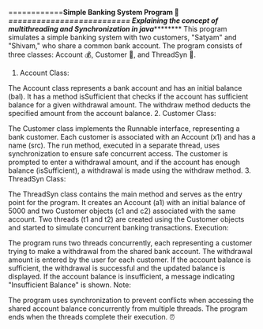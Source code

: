 ============****************Simple Banking System Program 🏦*******************==========================
****Explaining the concept of multithreading and Synchronization in java***************
This program simulates a simple banking system with two customers, "Satyam" and "Shivam," who share a common bank account. The program consists of three classes: Account 💰, Customer 👤, and ThreadSyn 🔄.

1. Account Class:

The Account class represents a bank account and has an initial balance (bal).
It has a method isSufficient that checks if the account has sufficient balance for a given withdrawal amount.
The withdraw method deducts the specified amount from the account balance.
2. Customer Class:

The Customer class implements the Runnable interface, representing a bank customer.
Each customer is associated with an Account (x1) and has a name (src).
The run method, executed in a separate thread, uses synchronization to ensure safe concurrent access.
The customer is prompted to enter a withdrawal amount, and if the account has enough balance (isSufficient), a withdrawal is made using the withdraw method.
3. ThreadSyn Class:

The ThreadSyn class contains the main method and serves as the entry point for the program.
It creates an Account (a1) with an initial balance of 5000 and two Customer objects (c1 and c2) associated with the same account.
Two threads (t1 and t2) are created using the Customer objects and started to simulate concurrent banking transactions.
Execution:

The program runs two threads concurrently, each representing a customer trying to make a withdrawal from the shared bank account.
The withdrawal amount is entered by the user for each customer.
If the account balance is sufficient, the withdrawal is successful and the updated balance is displayed.
If the account balance is insufficient, a message indicating "Insufficient Balance" is shown.
Note:

The program uses synchronization to prevent conflicts when accessing the shared account balance concurrently from multiple threads.
The program ends when the threads complete their execution. ⏰
